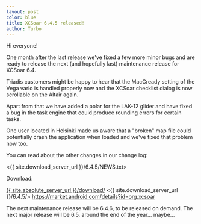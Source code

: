 ```yaml
---
layout: post
color: blue
title: XCSoar 6.4.5 released!
author: Turbo
---
```

Hi everyone!

One month after the last release we've fixed a few more minor bugs and are ready
to release the next (and hopefully last) maintenance release for XCSoar 6.4.

Triadis customers might be happy to hear that the MacCready setting of the Vega
vario is handled properly now and the XCSoar checklist dialog is now scrollable
on the Altair again.

Apart from that we have added a polar for the LAK-12 glider and have fixed a bug
in the task engine that could produce rounding errors for certain tasks.

One user located in Helsinki made us aware that a "broken" map file could
potentially crash the application when loaded and we've fixed that problem now
too.

You can read about the other changes in our change log:

 <{{ site.download_server_url }}/6.4.5/NEWS.txt>

Download:

 [{{ site.absolute_server_url }}/download/](/download/index.html)
 <{{ site.download_server_url }}/6.4.5/>
 <https://market.android.com/details?id=org.xcsoar>

The next maintenance release will be 6.4.6, to be released on demand.
The next major release will be 6.5, around the end of the year... maybe...

